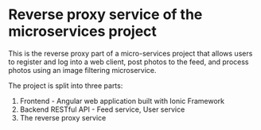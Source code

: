 # Reverse proxy service of the microservices project

This is the reverse proxy part of a micro-services project that allows users to register and log into a web client, post photos to the feed, and process photos using an image filtering microservice.

The project is split into three parts:
1. Frontend - Angular web application built with Ionic Framework
2. Backend RESTful API - Feed service, User service
3. The reverse proxy service

